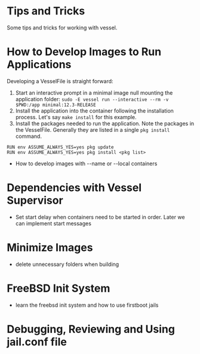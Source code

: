 
# Tips and Tricks

Some tips and tricks for working with vessel.

# How to Develop Images to Run Applications

Developing a VesselFile is straight forward:

1. Start an interactive prompt in a minimal image null mounting the application folder: `sudo -E vessel run --interactive --rm -v $PWD:/app minimal:12.3-RELEASE`
2. Install the application into the container following the installation process.  Let's say `make install` for this example.
3. Install the packages needed to run the application.  Note the packages in the VesselFile.  Generally they are listed in a single `pkg install` command.  

```
RUN env ASSUME_ALWAYS_YES=yes pkg update
RUN env ASSUME_ALWAYS_YES=yes pkg install <pkg list>
```
* How to develop images with --name or --local containers

# Dependencies with Vessel Supervisor
* Set start delay when containers need to be started in order.  Later we can implement start messages

# Minimize Images
* delete unnecessary folders when building

# FreeBSD Init System
* learn the freebsd init system and how to use firstboot jails

# Debugging, Reviewing and Using jail.conf file

